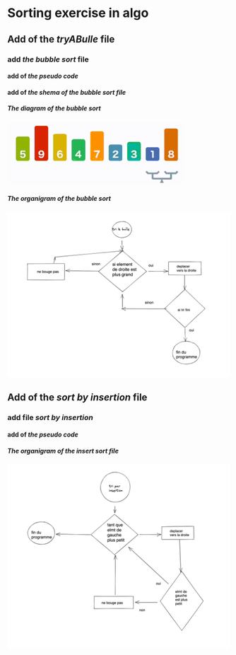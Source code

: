 # Sorting exercise in algo

## Add of the *tryABulle* file

### add *the bubble sort* file
#### add of *the pseudo code*
#### add of *the shema of the bubble sort file*
##### The diagram of *the bubble sort*
![The diagram of the bubble sort](BubbleSort.gif "Bubble sort")

##### The organigram of *the bubble sort*
![The organigram of the bubble sort](tri-a-bulle.png "Bubble sort")

## Add of the *sort by insertion* file 

### add file *sort by insertion*
#### add of *the pseudo code*

##### The organigram of *the insert sort* file
![The organigram of the insert sort](tri-par-insertion.png "Bubble sort")
